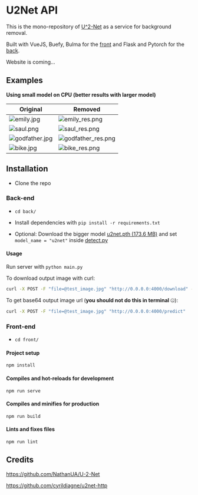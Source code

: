 # U2Net API

This is the mono-repository of [U^2-Net](https://github.com/NathanUA/U-2-Net) as a service for background removal.

Built with VueJS, Buefy, Bulma for the [front](front/) and Flask and Pytorch for the [back](back/).

Website is coming...


## Examples

**Using small model on CPU (better results with larger model)**

Original | Removed
--- | ---
![emily.jpg](https://i.ibb.co/PzsvZtV/emily.jpg) | ![emily_res.png](https://i.ibb.co/Km2QXwx/emily-res.png)
![saul.png](https://i.ibb.co/Zg4B3WZ/saul.png) | ![saul_res.png](https://i.ibb.co/T1KTHSz/saul-res.png)
![godfather.jpg](https://i.ibb.co/T22gfLY/godfather.jpg) | ![godfather_res.png](https://i.ibb.co/Bs2MYpJ/godfather-res.png)
![bike.jpg](https://i.ibb.co/s3v6CCs/bike.jpg) | ![bike_res.png](https://i.ibb.co/bKXPmrZ/bike-res.png)


## Installation

* Clone the repo

### Back-end

* `cd back/`
* Install dependencies with `pip install -r requirements.txt`

* Optional: Download the bigger model [u2net.pth (173.6 MB)](https://drive.google.com/file/d/1ao1ovG1Qtx4b7EoskHXmi2E9rp5CHLcZ/view?usp=sharing) and set `model_name = "u2net"` inside [detect.py](detect.py)


#### Usage

Run server with `python main.py`

To download output image with curl:
```bash
curl -X POST -F "file=@test_image.jpg" "http://0.0.0.0:4000/download" -o result.png
```

To get base64 output image url (**you should not do this in terminal** 🤐):
```bash
curl -X POST -F "file=@test_image.jpg" "http://0.0.0.0:4000/predict"
```


### Front-end

* `cd front/`

#### Project setup
```
npm install
```

#### Compiles and hot-reloads for development
```
npm run serve
```

#### Compiles and minifies for production
```
npm run build
```

#### Lints and fixes files
```
npm run lint
```


## Credits

https://github.com/NathanUA/U-2-Net

https://github.com/cyrildiagne/u2net-http
